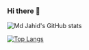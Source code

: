### Hi there 👋

![Md Jahid's GitHub stats](https://github-readme-stats.vercel.app/api?username=jhriyaz&,prs&show_icons=true&bg_color=404&text_color=990)

[![Top Langs](https://github-readme-stats.vercel.app/api/top-langs/?username=jhriyaz&layout=donut&show_icons=true&bg_color=404&text_color=990)](https://github.com/jhriyaz)



<!--
**jhriyaz/jhriyaz** is a ✨ _special_ ✨ repository because its `README.md` (this file) appears on your GitHub profile.

Here are some ideas to get you started:

- 🔭 I’m currently working on ...
- 🌱 I’m currently learning ...
- 👯 I’m looking to collaborate on ...
- 🤔 I’m looking for help with ...
- 💬 Ask me about ...
- 📫 How to reach me: ...
- 😄 Pronouns: ...
- ⚡ Fun fact: ...
-->

